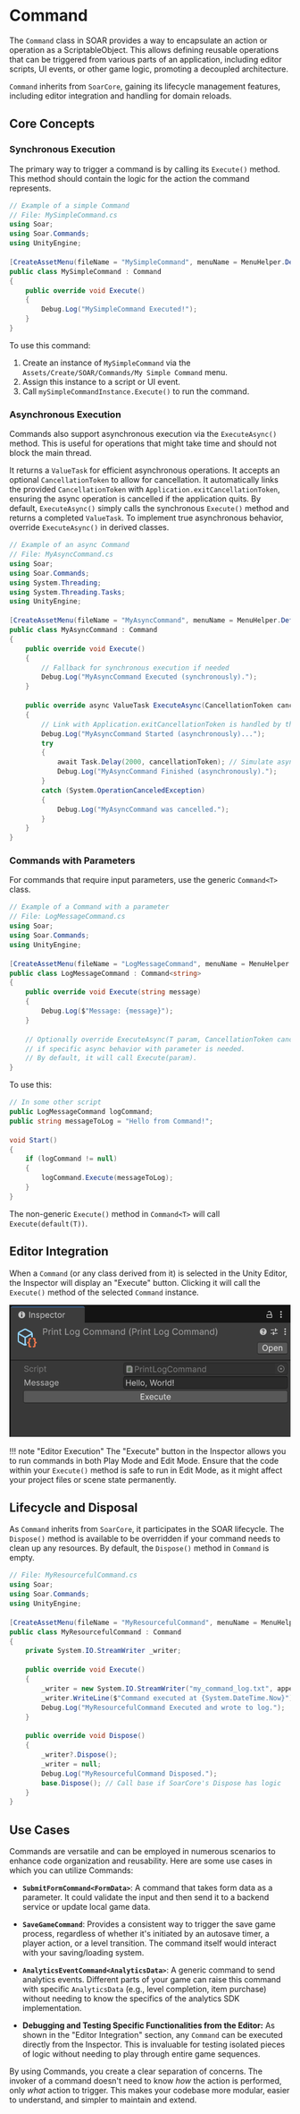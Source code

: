# Command

The `Command` class in SOAR provides a way to encapsulate an action or operation as a ScriptableObject.
This allows defining reusable operations that can be triggered from various parts of an application,
including editor scripts, UI events, or other game logic, promoting a decoupled architecture.

`Command` inherits from `SoarCore`, gaining its lifecycle management features, including editor integration and handling for domain reloads.

## Core Concepts

### Synchronous Execution

The primary way to trigger a command is by calling its `Execute()` method. This method should contain the logic for the action the command represents.

```csharp
// Example of a simple Command
// File: MySimpleCommand.cs
using Soar;
using Soar.Commands;
using UnityEngine;

[CreateAssetMenu(fileName = "MySimpleCommand", menuName = MenuHelper.DefaultCommandMenu + "My Simple Command")]
public class MySimpleCommand : Command
{
    public override void Execute()
    {
        Debug.Log("MySimpleCommand Executed!");
    }
}
```

To use this command:

1.  Create an instance of `MySimpleCommand` via the `Assets/Create/SOAR/Commands/My Simple Command` menu.
2.  Assign this instance to a script or UI event.
3.  Call `mySimpleCommandInstance.Execute()` to run the command.

### Asynchronous Execution

Commands also support asynchronous execution via the `ExecuteAsync()` method.
This is useful for operations that might take time and should not block the main thread.

It returns a `ValueTask` for efficient asynchronous operations.
It accepts an optional `CancellationToken` to allow for cancellation.
It automatically links the provided `CancellationToken` with `Application.exitCancellationToken`, ensuring the async operation is cancelled if the application quits.
By default, `ExecuteAsync()` simply calls the synchronous `Execute()` method and returns a completed `ValueTask`.
To implement true asynchronous behavior, override `ExecuteAsync()` in derived classes.

```csharp
// Example of an async Command
// File: MyAsyncCommand.cs
using Soar;
using Soar.Commands;
using System.Threading;
using System.Threading.Tasks;
using UnityEngine;

[CreateAssetMenu(fileName = "MyAsyncCommand", menuName = MenuHelper.DefaultCommandMenu + "My Async Command")]
public class MyAsyncCommand : Command
{
    public override void Execute()
    {
        // Fallback for synchronous execution if needed
        Debug.Log("MyAsyncCommand Executed (synchronously).");
    }

    public override async ValueTask ExecuteAsync(CancellationToken cancellationToken = default)
    {
        // Link with Application.exitCancellationToken is handled by the base class
        Debug.Log("MyAsyncCommand Started (asynchronously)...");
        try
        {
            await Task.Delay(2000, cancellationToken); // Simulate async work
            Debug.Log("MyAsyncCommand Finished (asynchronously).");
        }
        catch (System.OperationCanceledException)
        {
            Debug.Log("MyAsyncCommand was cancelled.");
        }
    }
}
```

### Commands with Parameters

For commands that require input parameters, use the generic `Command<T>` class.

```csharp
// Example of a Command with a parameter
// File: LogMessageCommand.cs
using Soar;
using Soar.Commands;
using UnityEngine;

[CreateAssetMenu(fileName = "LogMessageCommand", menuName = MenuHelper.DefaultCommandMenu + "Log Message Command")]
public class LogMessageCommand : Command<string>
{
    public override void Execute(string message)
    {
        Debug.Log($"Message: {message}");
    }

    // Optionally override ExecuteAsync(T param, CancellationToken cancellationToken)
    // if specific async behavior with parameter is needed.
    // By default, it will call Execute(param).
}
```

To use this:

```csharp
// In some other script
public LogMessageCommand logCommand;
public string messageToLog = "Hello from Command!";

void Start()
{
    if (logCommand != null)
    {
        logCommand.Execute(messageToLog);
    }
}
```

The non-generic `Execute()` method in `Command<T>` will call `Execute(default(T))`.

## Editor Integration

When a `Command` (or any class derived from it) is selected in the Unity Editor, the Inspector will display an "Execute" button.
Clicking it will call the `Execute()` method of the selected `Command` instance.

![SOAR_Command-Inspector](../assets/images/SOAR_Command-Inspector.png) 

!!! note "Editor Execution"
    The "Execute" button in the Inspector allows you to run commands in both Play Mode and Edit Mode. Ensure that the code within your `Execute()` method is safe to run in Edit Mode, as it might affect your project files or scene state permanently.

## Lifecycle and Disposal

As `Command` inherits from `SoarCore`, it participates in the SOAR lifecycle. The `Dispose()` method is available to be overridden if your command needs to clean up any resources. By default, the `Dispose()` method in `Command` is empty.

```csharp
// File: MyResourcefulCommand.cs
using Soar;
using Soar.Commands;
using UnityEngine;

[CreateAssetMenu(fileName = "MyResourcefulCommand", menuName = MenuHelper.DefaultCommandMenu + "My Resourceful Command")]
public class MyResourcefulCommand : Command
{
    private System.IO.StreamWriter _writer;

    public override void Execute()
    {
        _writer = new System.IO.StreamWriter("my_command_log.txt", append: true);
        _writer.WriteLine($"Command executed at {System.DateTime.Now}");
        Debug.Log("MyResourcefulCommand Executed and wrote to log.");
    }

    public override void Dispose()
    {
        _writer?.Dispose();
        _writer = null;
        Debug.Log("MyResourcefulCommand Disposed.");
        base.Dispose(); // Call base if SoarCore's Dispose has logic
    }
}
```

## Use Cases

Commands are versatile and can be employed in numerous scenarios to enhance code organization and reusability.
Here are some use cases in which you can utilize Commands:

- **`SubmitFormCommand<FormData>`**:
  A command that takes form data as a parameter.
  It could validate the input and then send it to a backend service or update local game data.

- **`SaveGameCommand`**:
  Provides a consistent way to trigger the save game process, regardless of whether it's initiated by an autosave timer, a player action, or a level transition.
  The command itself would interact with your saving/loading system.

- **`AnalyticsEventCommand<AnalyticsData>`**:
  A generic command to send analytics events.
  Different parts of your game can raise this command with specific `AnalyticsData` (e.g., level completion, item purchase) without needing to know the specifics of the analytics SDK implementation.

- **Debugging and Testing Specific Functionalities from the Editor:**
  As shown in the "Editor Integration" section, any `Command` can be executed directly from the Inspector.
  This is invaluable for testing isolated pieces of logic without needing to play through entire game sequences.

By using Commands, you create a clear separation of concerns.
The invoker of a command doesn't need to know *how* the action is performed, only *what* action to trigger.
This makes your codebase more modular, easier to understand, and simpler to maintain and extend.
